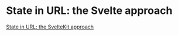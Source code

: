 # State in URL: the Svelte approach

[State in URL: the SvelteKit approach](https://www.okupter.com/blog/state-in-url-the-sveltekit-approach)
